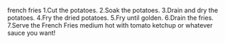 french fries
1.Cut the potatoes.
2.Soak the potatoes.
3.Drain and dry the potatoes.
4.Fry the dried potatoes.
5.Fry until golden.
6.Drain the fries.
7.Serve the French Fries medium hot with tomato ketchup or whatever sauce you want!